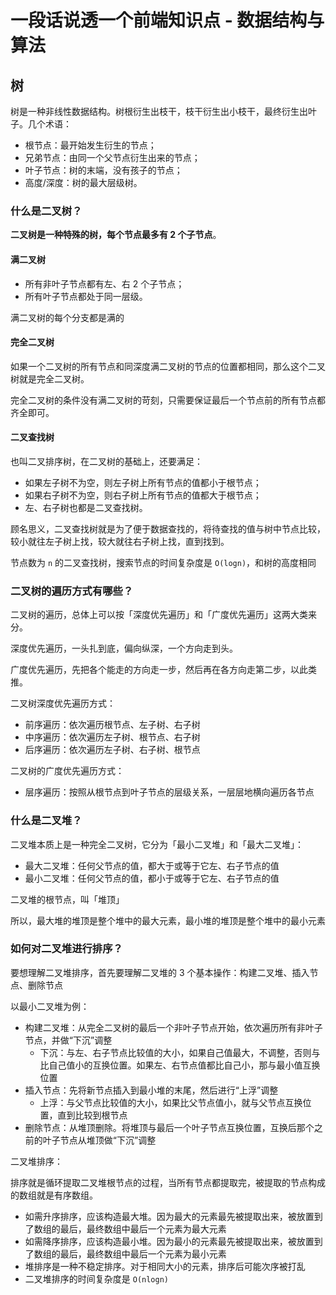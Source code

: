 # 一段话说透一个前端知识点 - 数据结构与算法

## 树

树是一种非线性数据结构。树根衍生出枝干，枝干衍生出小枝干，最终衍生出叶子。几个术语：

* 根节点：最开始发生衍生的节点；
* 兄弟节点：由同一个父节点衍生出来的节点；
* 叶子节点：树的末端，没有孩子的节点；
* 高度/深度：树的最大层级树。

### 什么是二叉树？

**二叉树是一种特殊的树，每个节点最多有 2 个子节点**。

#### 满二叉树

* 所有非叶子节点都有左、右 2 个子节点；
* 所有叶子节点都处于同一层级。

满二叉树的每个分支都是满的

#### 完全二叉树

如果一个二叉树的所有节点和同深度满二叉树的节点的位置都相同，那么这个二叉树就是完全二叉树。

完全二叉树的条件没有满二叉树的苛刻，只需要保证最后一个节点前的所有节点都齐全即可。

#### 二叉查找树

也叫二叉排序树，在二叉树的基础上，还要满足：

* 如果左子树不为空，则左子树上所有节点的值都小于根节点；
* 如果右子树不为空，则右子树上所有节点的值都大于根节点；
* 左、右子树也都是二叉查找树。

顾名思义，二叉查找树就是为了便于数据查找的，将待查找的值与树中节点比较，较小就往左子树上找，较大就往右子树上找，直到找到。

节点数为 `n` 的二叉查找树，搜索节点的时间复杂度是 `O(logn)`，和树的高度相同

### 二叉树的遍历方式有哪些？

二叉树的遍历，总体上可以按「深度优先遍历」和「广度优先遍历」这两大类来分。

深度优先遍历，一头扎到底，偏向纵深，一个方向走到头。

广度优先遍历，先把各个能走的方向走一步，然后再在各方向走第二步，以此类推。

二叉树深度优先遍历方式：

* 前序遍历：依次遍历根节点、左子树、右子树
* 中序遍历：依次遍历左子树、根节点、右子树
* 后序遍历：依次遍历左子树、右子树、根节点

二叉树的广度优先遍历方式：

* 层序遍历：按照从根节点到叶子节点的层级关系，一层层地横向遍历各节点

### 什么是二叉堆？

二叉堆本质上是一种完全二叉树，它分为「最小二叉堆」和「最大二叉堆」：

* 最大二叉堆：任何父节点的值，都大于或等于它左、右子节点的值
* 最小二叉堆：任何父节点的值，都小于或等于它左、右子节点的值

二叉堆的根节点，叫「堆顶」

所以，最大堆的堆顶是整个堆中的最大元素，最小堆的堆顶是整个堆中的最小元素

### 如何对二叉堆进行排序？

要想理解二叉堆排序，首先要理解二叉堆的 3 个基本操作：构建二叉堆、插入节点、删除节点

以最小二叉堆为例：

* 构建二叉堆：从完全二叉树的最后一个非叶子节点开始，依次遍历所有非叶子节点，并做“下沉”调整
  * 下沉：与左、右子节点比较值的大小，如果自己值最大，不调整，否则与比自己值小的互换位置。如果左、右节点值都比自己小，那与最小值互换位置
* 插入节点：先将新节点插入到最小堆的末尾，然后进行“上浮”调整
  * 上浮：与父节点比较值的大小，如果比父节点值小，就与父节点互换位置，直到比较到根节点
* 删除节点：从堆顶删除。将堆顶与最后一个叶子节点互换位置，互换后那个之前的叶子节点从堆顶做“下沉”调整

二叉堆排序：

排序就是循环提取二叉堆根节点的过程，当所有节点都提取完，被提取的节点构成的数组就是有序数组。

* 如需升序排序，应该构造最大堆。因为最大的元素最先被提取出来，被放置到了数组的最后，最终数组中最后一个元素为最大元素
* 如需降序排序，应该构造最小堆。因为最小的元素最先被提取出来，被放置到了数组的最后，最终数组中最后一个元素为最小元素
* 堆排序是一种不稳定排序。对于相同大小的元素，排序后可能次序被打乱
* 二叉堆排序的时间复杂度是 `O(nlogn)`
